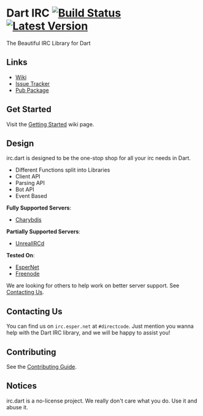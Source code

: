 # Dart IRC [![Build Status](https://travis-ci.org/DirectMyFile/irc.dart.svg?branch=master)](https://travis-ci.org/DirectMyFile/irc.dart) [![Latest Version](https://img.shields.io/badge/pub-2.1.0-blue.svg)](https://pub.dartlang.org/packages/irc)

The Beautiful IRC Library for Dart

## Links

- [Wiki](https://github.com/DirectMyFile/irc.dart/wiki/Home)
- [Issue Tracker](https://github.com/DirectMyFile/irc.dart/issues)
- [Pub Package](https://pub.dartlang.org/packages/irc)

## Get Started

Visit the [Getting Started](https://github.com/DirectMyFile/irc.dart/wiki/Getting-Started) wiki page.

## Design

irc.dart is designed to be the one-stop shop for all your irc needs in Dart.

- Different Functions split into Libraries
- Client API
- Parsing API
- Bot API
- Event Based

**Fully Supported Servers**:
- [Charybdis](https://github.com/atheme/charybdis)

**Partially Supported Servers**:
- [UnrealIRCd](http://www.unrealircd.com/)

**Tested On**:
- [EsperNet](https://www.esper.net/)
- [Freenode](https://freenode.net/)

We are looking for others to help work on better server support. See [Contacting Us](#contacting-us).

## Contacting Us

You can find us on `irc.esper.net` at `#directcode`. Just mention you wanna help with the Dart IRC library, and we will be happy to assist you!

## Contributing

See the [Contributing Guide](https://github.com/DirectMyFile/irc.dart/blob/master/CONTRIBUTING.md).

## Notices

irc.dart is a no-license project. We really don't care what you do. Use it and abuse it.
